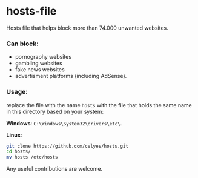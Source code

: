 # hosts-file

Hosts file that helps block more than 74.000 unwanted websites.

### Can block:

- pornography websites
- gambling websites
- fake news websites
- advertisment platforms (including AdSense).

### Usage:

replace the file with the name `hosts` with the file that holds the same name in this directory based on your system:

**Windows**: `C:\Windows\System32\drivers\etc\`. 

**Linux**:
```bash
git clone https://github.com/celyes/hosts.git
cd hosts/
mv hosts /etc/hosts
```

Any useful contributions are welcome.
